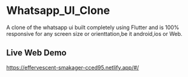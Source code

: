 # Whatsapp_UI_Clone

A clone of the  whatsapp ui built completely using Flutter and is 100% responsive for any screen
size or orienttation,be it android,ios or Web.


## Live Web Demo
https://effervescent-smakager-cced95.netlify.app/#/
